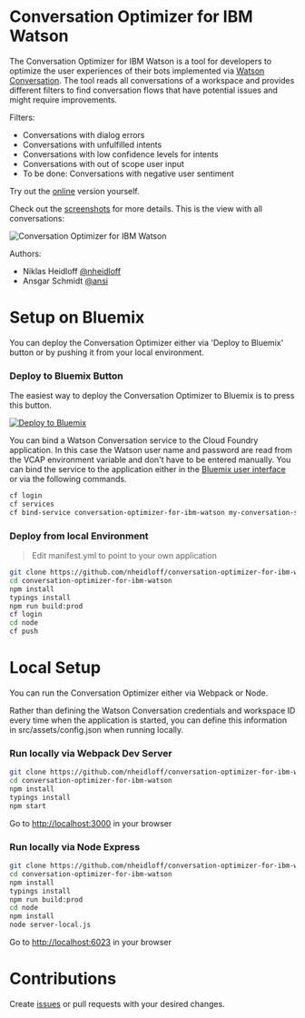 # Conversation Optimizer for IBM Watson

The Conversation Optimizer for IBM Watson is a tool for developers to optimize the user experiences of their bots implemented via [Watson Conversation](https://www.ibm.com/watson/developercloud/conversation.html).
The tool reads all conversations of a workspace and provides different filters to find conversation flows that have potential issues and might require improvements.

Filters:

* Conversations with dialog errors
* Conversations with unfulfilled intents
* Conversations with low confidence levels for intents
* Conversations with out of scope user input
* To be done: Conversations with negative user sentiment

Try out the [online](https://conversation-optimizer-for-ibm-watson.mybluemix.net/) version yourself.

Check out the [screenshots](https://github.com/nheidloff/conversation-optimizer-for-ibm-watson/tree/master/screenshots) for more details. This is the view with all conversations:

![Conversation Optimizer for IBM Watson](https://github.com/nheidloff/conversation-optimizer-for-ibm-watson/raw/master/screenshots/all.png "Conversation Optimizer for IBM Watson")

Authors: 

* Niklas Heidloff [@nheidloff](http://twitter.com/nheidloff)
* Ansgar Schmidt [@ansi](https://twitter.com/ansi)


# Setup on Bluemix

You can deploy the Conversation Optimizer either via 'Deploy to Bluemix' button or by pushing it from your local environment.


### Deploy to Bluemix Button

The easiest way to deploy the Conversation Optimizer to Bluemix is to press this button.

[![Deploy to Bluemix](https://bluemix.net/deploy/button.png)](https://bluemix.net/deploy?repository=https://github.com/nheidloff/conversation-optimizer-for-ibm-watson)

You can bind a Watson Conversation service to the Cloud Foundry application. In this case the Watson user name and password are read from the VCAP environment variable and don't have to be entered manually. You can bind the service to the application either in the [Bluemix user interface](https://console.bluemix.net/dashboard/apps) or via the following commands.

```bash
cf login
cf services
cf bind-service conversation-optimizer-for-ibm-watson my-conversation-service-name
```


### Deploy from local Environment

> Edit manifest.yml to point to your own application

```bash
git clone https://github.com/nheidloff/conversation-optimizer-for-ibm-watson.git
cd conversation-optimizer-for-ibm-watson
npm install
typings install
npm run build:prod
cf login
cd node
cf push
```


# Local Setup

You can run the Conversation Optimizer either via Webpack or Node.

Rather than defining the Watson Conversation credentials and workspace ID every time when the application is started, you can define this information in src/assets/config.json when running locally.


### Run locally via Webpack Dev Server

```bash
git clone https://github.com/nheidloff/conversation-optimizer-for-ibm-watson.git
cd conversation-optimizer-for-ibm-watson
npm install
typings install
npm start
```
Go to [http://localhost:3000](http://localhost:3000) in your browser


### Run locally via Node Express

```bash
git clone https://github.com/nheidloff/conversation-optimizer-for-ibm-watson.git
cd conversation-optimizer-for-ibm-watson
npm install
typings install
npm run build:prod
cd node
npm install
node server-local.js
```
Go to [http://localhost:6023](http://localhost:6023) in your browser


# Contributions

Create [issues](https://github.com/nheidloff/conversation-optimizer-for-ibm-watson/issues) or pull requests with your desired changes.